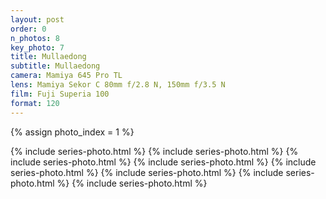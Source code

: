 ```yaml
---
layout: post
order: 0
n_photos: 8
key_photo: 7
title: Mullaedong
subtitle: Mullaedong
camera: Mamiya 645 Pro TL
lens: Mamiya Sekor C 80mm f/2.8 N, 150mm f/3.5 N
film: Fuji Superia 100
format: 120
---
```


{% assign photo_index = 1 %}

{% include series-photo.html %}
{% include series-photo.html %}
{% include series-photo.html %}
{% include series-photo.html %}
{% include series-photo.html %}
{% include series-photo.html %}
{% include series-photo.html %}
{% include series-photo.html %}
